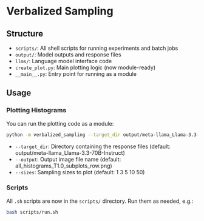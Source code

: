 # Verbalized Sampling

## Structure

- `scripts/`: All shell scripts for running experiments and batch jobs
- `output/`: Model outputs and response files
- `llms/`: Language model interface code
- `create_plot.py`: Main plotting logic (now module-ready)
- `__main__.py`: Entry point for running as a module

## Usage

### Plotting Histograms

You can run the plotting code as a module:

```bash
python -m verbalized_sampling --target_dir output/meta-llama_Llama-3.3-70B-Instruct --output all_histograms_T1.0_subplots_row.png --sizes 1 3 5 10 50
```

- `--target_dir`: Directory containing the response files (default: output/meta-llama_Llama-3.3-70B-Instruct)
- `--output`: Output image file name (default: all_histograms_T1.0_subplots_row.png)
- `--sizes`: Sampling sizes to plot (default: 1 3 5 10 50)

### Scripts

All `.sh` scripts are now in the `scripts/` directory. Run them as needed, e.g.:

```bash
bash scripts/run.sh
``` 
